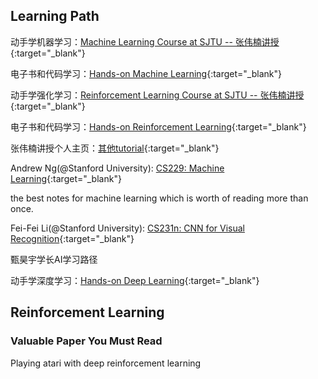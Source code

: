 ## Learning Path

动手学机器学习：[Machine Learning Course at SJTU -- 张伟楠讲授](https://wnzhang.net/teaching/sjtu-ml-2024/index.html){:target="_blank"}

电子书和代码学习：[Hands-on Machine Learning](https://hml.boyuai.com/){:target="_blank"}

动手学强化学习：[Reinforcement Learning Course at SJTU -- 张伟楠讲授](https://wnzhang.net/teaching/sjtu-rl-2024/){:target="_blank"}

电子书和代码学习：[Hands-on Reinforcement Learning](https://hrl.boyuai.com/){:target="_blank"}

张伟楠讲授个人主页：[其他tutorial](https://wnzhang.net/){:target="_blank"}

Andrew Ng(@Stanford University): [CS229: Machine Learning](https://cs229.stanford.edu/){:target="_blank"}

the best notes for machine learning which is worth of reading more than once.

Fei-Fei Li(@Stanford University): [CS231n: CNN for Visual Recognition](https://cs231n.stanford.edu/){:target="_blank"}

甄昊宇学长AI学习路径

动手学深度学习：[Hands-on Deep Learning](https://zh.d2l.ai/index.html#){:target="_blank"}

## Reinforcement Learning

### Valuable Paper You Must Read

Playing atari with deep reinforcement learning
